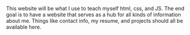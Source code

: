 This website will be what I use to teach myself html, css, and JS. The end goal is to have a website that serves as a hub for all kinds of information about me. Things like contact info, my resume, and projects should all be available here. 
